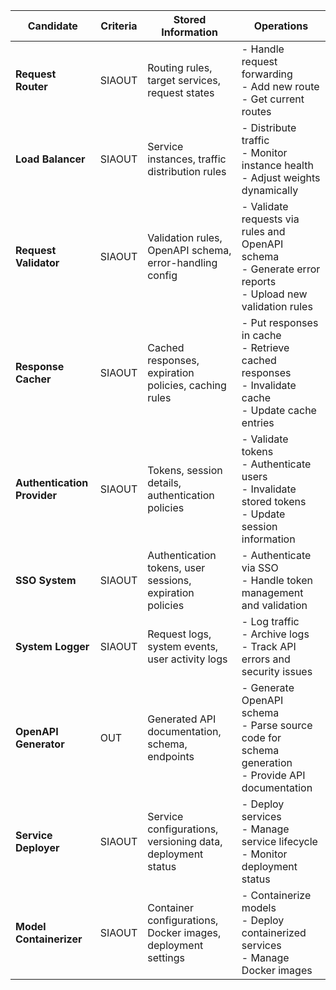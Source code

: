 | **Candidate**              | **Criteria**  | **Stored Information**                                          | **Operations**                                                                                                                                                    |
|----------------------------|-----------|-----------------------------------------------------------------|-------------------------------------------------------------------------------------------------------------------------------------------------------------------|
| **Request Router**          | SIAOUT    | Routing rules, target services, request states                  | - Handle request forwarding<br>- Add new route<br>- Get current routes                                                                                          |
| **Load Balancer**           | SIAOUT    | Service instances, traffic distribution rules                   | - Distribute traffic<br>- Monitor instance health<br>- Adjust weights dynamically                                                                                 |
| **Request Validator**       | SIAOUT    | Validation rules, OpenAPI schema, error-handling config         | - Validate requests via rules and OpenAPI schema<br>- Generate error reports<br>- Upload new validation rules                                |
| **Response Cacher**         | SIAOUT    | Cached responses, expiration policies, caching rules            | - Put responses in cache<br>- Retrieve cached responses<br>- Invalidate cache<br>- Update cache entries                                                         |
| **Authentication Provider** | SIAOUT    | Tokens, session details, authentication policies                | - Validate tokens<br>- Authenticate users<br>- Invalidate stored tokens<br>- Update session information                                                                      |
| **SSO System**              | SIAOUT    | Authentication tokens, user sessions, expiration policies       | - Authenticate via SSO<br>- Handle token management and validation                                                                    |
| **System Logger**           | SIAOUT    | Request logs, system events, user activity logs                 | - Log traffic<br>- Archive logs<br>- Track API errors and security issues                                                                                        |
| **OpenAPI Generator**       | OUT       | Generated API documentation, schema, endpoints                  | - Generate OpenAPI schema<br>- Parse source code for schema generation<br>- Provide API documentation                                                             |
| **Service Deployer**        | SIAOUT    | Service configurations, versioning data, deployment status      | - Deploy services<br>- Manage service lifecycle<br>- Monitor deployment status                                                                                    |
| **Model Containerizer**     | SIAOUT    | Container configurations, Docker images, deployment settings    | - Containerize models<br>- Deploy containerized services<br>- Manage Docker images                                                                                |